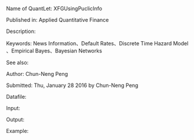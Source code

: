 Name of QuantLet:  XFGUsingPuclicInfo

Published in:      Applied Quantitative Finance

Description:       

Keywords:         News Information、Default Rates、Discrete Time Hazard Model 、Empirical Bayes、Bayesian Networks

See also:         

Author:            Chun-Neng Peng

Submitted:         Thu, January 28 2016 by Chun-Neng Peng

Datafile:          

Input:  

Output:  

Example:           
